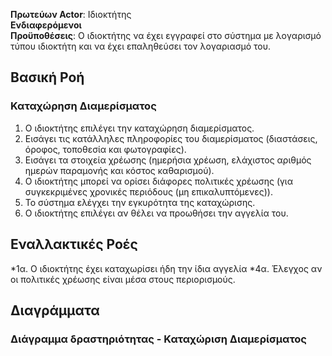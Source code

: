 **Πρωτεύων Actor**: Ιδιοκτήτης <br>
**Ενδιαφερόμενοι** <br>
**Προϋποθέσεις**: Ο ιδιοκτήτης να έχει εγγραφεί στο σύστημα με λογαρισμό τύπου ιδιοκτήτη και να έχει επαληθεύσει τον λογαριασμό του.

## Βασική Ροή
### Καταχώρηση Διαμερίσματος
1. Ο ιδιοκτήτης επιλέγει την καταχώρηση διαμερίσματος.
2. Εισάγει τις κατάλληλες πληροφορίες του διαμερίσματος (διαστάσεις, όροφος, τοποθεσία και φωτογραφίες).
3. Εισάγει τα στοιχεία χρέωσης (ημερήσια χρέωση, ελάχιστος αριθμός ημερών παραμονής και κόστος καθαρισμού).
4. Ο ιδιοκτήτης μπορεί να ορίσει διάφορες πολιτικές χρέωσης (για συγκεκριμένες χρονικές περιόδους (μη επικαλυπτόμενες)).
5. Το σύστημα ελέγχει την εγκυρότητα της καταχώρισης.
6. Ο ιδιοκτήτης επιλέγει αν θέλει να προωθήσει την αγγελία του.

## Εναλλακτικές Ροές
*1α. Ο ιδιοκτήτης έχει καταχωρίσει ήδη την ίδια αγγελία
*4α. Έλεγχος αν οι πολιτικές χρέωσης είναι μέσα στους περιορισμούς.

## Διαγράμματα

### Διάγραμμα δραστηριότητας - Καταχώριση Διαμερίσματος